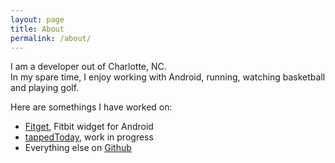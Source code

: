 ```yaml
---
layout: page
title: About
permalink: /about/
---
```


I am a developer out of Charlotte, NC.  <br/>In my spare time, I enjoy working with Android, running, watching basketball and playing golf.

Here are somethings I have worked on:

- [Fitget](https://play.google.com/store/apps/details?id=com.hiott.fitbitwidget.fitbitwidget&hl=en), Fitbit widget for Android
- [tappedToday](http://tapped.today), work in progress
- Everything else on [Github](http://github.com/johnhiott)
